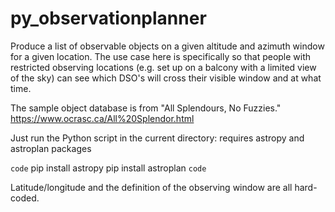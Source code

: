 # py_observationplanner

Produce a list of observable objects on a given altitude and azimuth window for a given location.  The use case here is specifically so that people with restricted observing locations (e.g. set up on a balcony with a limited view of the sky) can see which DSO's will cross their visible window and at what time.

The sample object database is from "All Splendours, No Fuzzies." https://www.ocrasc.ca/All%20Splendor.html

Just run the Python script in the current directory: requires astropy and astroplan packages

`code`
pip install astropy
pip install astroplan
`code`

Latitude/longitude and the definition of the observing window are all hard-coded.
